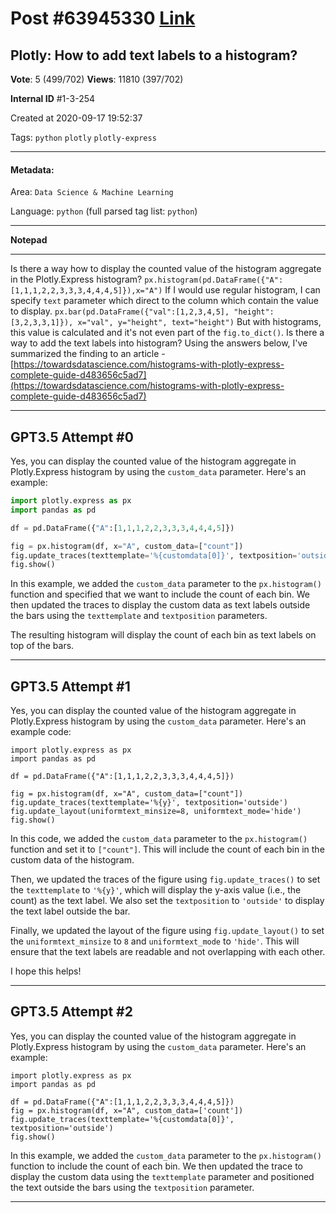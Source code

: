 
# Post \#63945330 [Link](https://stackoverflow.com/questions/63945330/)

## Plotly: How to add text labels to a histogram?

**Vote**: 5 (499/702) **Views**: 11810 (397/702) 

**Internal ID** \#1-3-254

Created at 2020-09-17 19:52:37

Tags: `python` `plotly` `plotly-express`

----------

#### Metadata:

Area: `Data Science & Machine Learning`

Language: `python` (full parsed tag list: `python`)

----------

**Notepad**


----------

Is there a way how to display the counted value of the histogram aggregate in the Plotly.Express histogram?
`px.histogram(pd.DataFrame({"A":[1,1,1,2,2,3,3,3,4,4,4,5]}),x="A")`
[](https://i.stack.imgur.com/mML9n.png)
If I would use regular histogram, I can specify `text` parameter which direct to the column which contain the value to display.
`px.bar(pd.DataFrame({"val":[1,2,3,4,5], "height": [3,2,3,3,1]}), x="val", y="height", text="height")`
[](https://i.stack.imgur.com/Pqvhj.png)
But with histograms, this value is calculated and it's not even part of the `fig.to_dict()`. Is there a way to add the text labels into histogram?
Using the answers below, I've summarized the finding to an article - [https://towardsdatascience.com/histograms-with-plotly-express-complete-guide-d483656c5ad7](https://towardsdatascience.com/histograms-with-plotly-express-complete-guide-d483656c5ad7)


----------
        
## GPT3.5 Attempt \#0

Yes, you can display the counted value of the histogram aggregate in Plotly.Express histogram by using the `custom_data` parameter. Here's an example:

```python
import plotly.express as px
import pandas as pd

df = pd.DataFrame({"A":[1,1,1,2,2,3,3,3,4,4,4,5]})

fig = px.histogram(df, x="A", custom_data=["count"])
fig.update_traces(texttemplate='%{customdata[0]}', textposition='outside')
fig.show()
```

In this example, we added the `custom_data` parameter to the `px.histogram()` function and specified that we want to include the count of each bin. We then updated the traces to display the custom data as text labels outside the bars using the `texttemplate` and `textposition` parameters.

The resulting histogram will display the count of each bin as text labels on top of the bars.

--------

## GPT3.5 Attempt \#1

Yes, you can display the counted value of the histogram aggregate in Plotly.Express histogram by using the `custom_data` parameter. Here's an example code:

```
import plotly.express as px
import pandas as pd

df = pd.DataFrame({"A":[1,1,1,2,2,3,3,3,4,4,4,5]})

fig = px.histogram(df, x="A", custom_data=["count"])
fig.update_traces(texttemplate='%{y}', textposition='outside')
fig.update_layout(uniformtext_minsize=8, uniformtext_mode='hide')
fig.show()
```

In this code, we added the `custom_data` parameter to the `px.histogram()` function and set it to `["count"]`. This will include the count of each bin in the custom data of the histogram. 

Then, we updated the traces of the figure using `fig.update_traces()` to set the `texttemplate` to `'%{y}'`, which will display the y-axis value (i.e., the count) as the text label. We also set the `textposition` to `'outside'` to display the text label outside the bar.

Finally, we updated the layout of the figure using `fig.update_layout()` to set the `uniformtext_minsize` to `8` and `uniformtext_mode` to `'hide'`. This will ensure that the text labels are readable and not overlapping with each other.

I hope this helps!

--------

## GPT3.5 Attempt \#2

Yes, you can display the counted value of the histogram aggregate in Plotly.Express histogram by using the `custom_data` parameter. Here's an example:

```
import plotly.express as px
import pandas as pd

df = pd.DataFrame({"A":[1,1,1,2,2,3,3,3,4,4,4,5]})
fig = px.histogram(df, x="A", custom_data=['count'])
fig.update_traces(texttemplate='%{customdata[0]}', textposition='outside')
fig.show()
```

In this example, we added the `custom_data` parameter to the `px.histogram()` function to include the count of each bin. We then updated the trace to display the custom data using the `texttemplate` parameter and positioned the text outside the bars using the `textposition` parameter.

--------
